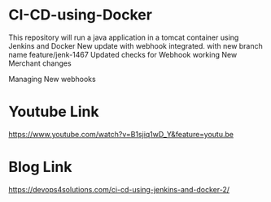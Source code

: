 # CI-CD-using-Docker
This repository will run a java application in a tomcat container using  Jenkins and Docker
New update with webhook integrated. with new branch name feature/jenk-1467
Updated checks for Webhook working
New Merchant changes

Managing New webhooks


# Youtube Link

https://www.youtube.com/watch?v=B1sjiq1wD_Y&feature=youtu.be

# Blog Link
https://devops4solutions.com/ci-cd-using-jenkins-and-docker-2/
